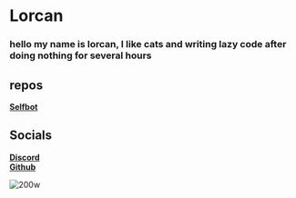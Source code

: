 # Lorcan
### hello my name is lorcan, I like cats and writing lazy code after doing nothing for several hours  

## repos
**[Selfbot](https://github.com/Lorcan-1/lorcanselfbot)**

## Socials  

**[Discord](<https://discord.com/users/992499799284781147>)**  
**[Github](https://github.com/Lorcan-1)**




![200w](https://github.com/user-attachments/assets/ebdc8f6e-7a99-40bf-be6c-c557c3a34540)
